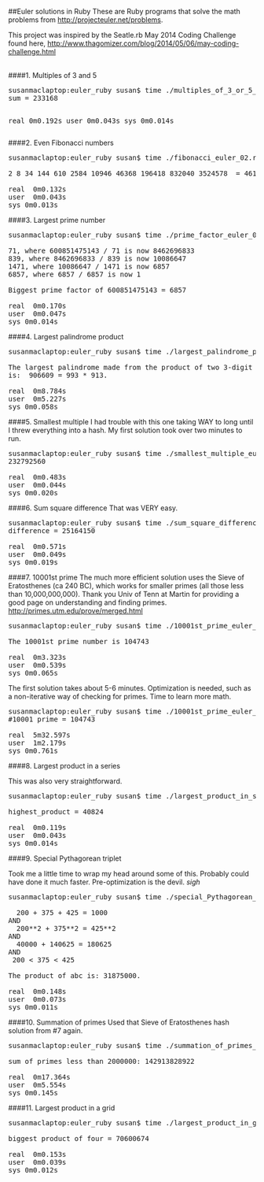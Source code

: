 ##Euler solutions in Ruby
These are Ruby programs that solve the math problems from http://projecteuler.net/problems.

This project was inspired by the Seatle.rb May 2014 Coding Challenge found here, http://www.thagomizer.com/blog/2014/05/06/may-coding-challenge.html

<br>
####1. Multiples of 3 and 5
<pre>
susanmaclaptop:euler_ruby susan$ time ./multiples_of_3_or_5_euler_01.rb
sum = 233168

real  0m0.192s
user  0m0.043s
sys 0m0.014s
</pre>


####2. Even Fibonacci numbers

<pre>
susanmaclaptop:euler_ruby susan$ time ./fibonacci_euler_02.rb

2 8 34 144 610 2584 10946 46368 196418 832040 3524578  = 4613732

real  0m0.132s
user  0m0.043s
sys 0m0.013s
</pre>


####3. Largest prime number

<pre>
susanmaclaptop:euler_ruby susan$ time ./prime_factor_euler_03.rb

71, where 600851475143 / 71 is now 8462696833
839, where 8462696833 / 839 is now 10086647
1471, where 10086647 / 1471 is now 6857
6857, where 6857 / 6857 is now 1

Biggest prime factor of 600851475143 = 6857

real  0m0.170s
user  0m0.047s
sys 0m0.014s
</pre>


####4. Largest palindrome product

<pre>
susanmaclaptop:euler_ruby susan$ time ./largest_palindrome_product.rb

The largest palindrome made from the product of two 3-digit numbers
is:  906609 = 993 * 913.

real  0m8.784s
user  0m5.227s
sys 0m0.058s
</pre>


####5. Smallest multiple
I had trouble with this one taking WAY to long until I threw everything into a hash.  My first solution took over two minutes to run.

<pre>
susanmaclaptop:euler_ruby susan$ time ./smallest_multiple_euler_05.rb
232792560

real  0m0.483s
user  0m0.044s
sys 0m0.020s
</pre>


####6. Sum square difference
That was VERY easy.

<pre>
susanmaclaptop:euler_ruby susan$ time ./sum_square_difference_euler_06.rb
difference = 25164150

real  0m0.571s
user  0m0.049s
sys 0m0.019s
</pre>


####7. 10001st prime
The much more efficient solution uses the Sieve of Eratosthenes (ca 240 BC), which works for smaller primes (all those less than 10,000,000,000).  Thank you Univ of Tenn at Martin for providing a good page on understanding and finding primes.  http://primes.utm.edu/prove/merged.html

<pre>
susanmaclaptop:euler_ruby susan$ time ./10001st_prime_euler_07.rb

The 10001st prime number is 104743

real  0m3.323s
user  0m0.539s
sys 0m0.065s
</pre>

The first solution takes about 5-6 minutes.  Optimization is needed, such as a non-iterative way of checking for primes.  Time to learn more math.
<pre>
susanmaclaptop:euler_ruby susan$ time ./10001st_prime_euler_07.rb
#10001 prime = 104743

real  5m32.597s
user  1m2.179s
sys 0m0.761s
</pre>


####8. Largest product in a series

This was also very straightforward.

<pre>
susanmaclaptop:euler_ruby susan$ time ./largest_product_in_series_euler_08.rb

highest_product = 40824

real  0m0.119s
user  0m0.043s
sys 0m0.014s
</pre>


####9. Special Pythagorean triplet

Took me a little time to wrap my head around some of this.  Probably could have done it much faster.  Pre-optimization is the devil.  *sigh*

<pre>
susanmaclaptop:euler_ruby susan$ time ./special_Pythagorean_triplet_euler_09.rb

  200 + 375 + 425 = 1000
AND
  200**2 + 375**2 = 425**2
AND
  40000 + 140625 = 180625
AND
 200 &lt; 375 &lt; 425

The product of abc is: 31875000.

real  0m0.148s
user  0m0.073s
sys 0m0.011s
</pre>


####10. Summation of primes
Used that Sieve of Eratosthenes hash solution from #7 again.
<pre>
susanmaclaptop:euler_ruby susan$ time ./summation_of_primes_euler_10.rb

sum of primes less than 2000000: 142913828922

real  0m17.364s
user  0m5.554s
sys 0m0.145s
</pre>


####11. Largest product in a grid
<pre>
susanmaclaptop:euler_ruby susan$ time ./largest_product_in_grid_euler_11.rb

biggest product of four = 70600674

real  0m0.153s
user  0m0.039s
sys 0m0.012s
</pre>
